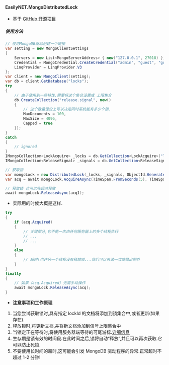 ﻿#### EasilyNET.MongoDistributedLock

- 基于 [GitHub 开源项目](https://github.com/gritse/mongo-lock)

##### 使用方法

```csharp
// 使用MongoDB驱动创建一个链接
var setting = new MongoClientSettings
{
    Servers = new List<MongoServerAddress> { new("127.0.0.1", 27018) },
    Credential = MongoCredential.CreateCredential("admin", "guest", "guest"),
    LinqProvider = LinqProvider.V3
};
var client = new MongoClient(setting);
var db = client.GetDatabase("locks");
try
{
    // 由于使用到一些特性.需要将这个集合设置成 上限集合
    db.CreateCollection("release.signal", new()
    {
        // 这个数量理论上可以决定同时系统能有多少个锁.
        MaxDocuments = 100,
        MaxSize = 4096,
        Capped = true
    });
}
catch
{
    // ignored
}
IMongoCollection<LockAcquire> _locks = db.GetCollection<LockAcquire>("lock.acquire");
IMongoCollection<ReleaseSignal> _signals = db.GetCollection<ReleaseSignal>("release.signal");

// 获取锁
var mongoLock = new DistributedLock(_locks, _signals, ObjectId.GenerateNewId());
var acq = await mongoLock.AcquireAsync(TimeSpan.FromSeconds(5), TimeSpan.FromSeconds(0));

// 释放锁 也可以等超时释放
await mongoLock.ReleaseAsync(acq1);
```

- 实际用的时候大概是这样.

```csharp
try
{
    if (acq.Acquired)
    {
        // 关键部分,它不能一次由任何服务器上的多个线程执行
        // ...
        // ...
    }
    else
    {
        // 超时!也许另一个线程没有释放锁...我们可以再试一次或抛出例外
    }
}
finally
{
    // 如果（acq.Acquired）无需手动操作
    await mongoLock.ReleaseAsync(acq);
}
```

- **注意事项和工作原理**

1.  当您尝试获取锁时,具有指定 lockId 的文档将添加到锁集合中,或者更新(如果存在).
1.  释放锁时,将更新文档,并将新文档添加到信号上限集合中
1.  当锁定正在等待时,将使用服务器端等待的可尾游标.[详细信息](https://docs.mongodb.com/manual/reference/method/cursor.tailable)
1.  生存期是锁有效的时间段.在此时间之后,锁将自动“释放”,并且可以再次获取.它可以防止死锁.
1.  不要使用长时间的超时,这可能会引发 MongoDB 驱动程序的异常.正常超时不超过 1-2 分钟!
